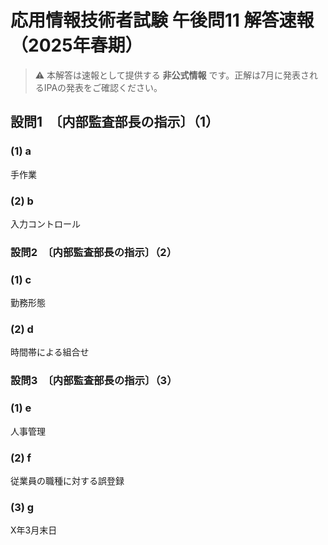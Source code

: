 # 応用情報技術者試験 午後問11 解答速報（2025年春期）

> ⚠️ 本解答は速報として提供する **非公式情報** です。正解は7月に発表されるIPAの発表をご確認ください。

## 設問1　〔内部監査部長の指示〕（1）
### (1) a
手作業
### (2) b
入力コントロール
### 設問2　〔内部監査部長の指示〕（2）
### (1) c
勤務形態
### (2) d
時間帯による組合せ

### 設問3　〔内部監査部長の指示〕（3）
### (1) e
人事管理
### (2) f
従業員の職種に対する誤登録
### (3) g
X年3月末日
